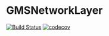 # GMSNetworkLayer
[![Build Status](https://travis-ci.com/GabrielSilveiraa/GMSNetworkLayer.svg?branch=master)](https://travis-ci.com/GabrielSilveiraa/GMSNetworkLayer) [![codecov](https://codecov.io/gh/GabrielSilveiraa/GMSNetworkLayer/branch/master/graph/badge.svg)](https://codecov.io/gh/GabrielSilveiraa/GMSNetworkLayer)